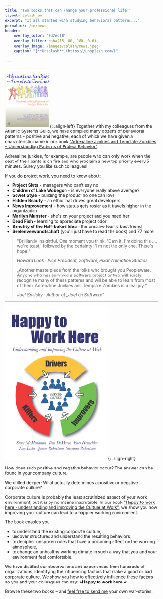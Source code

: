 ```yaml
---
title: "Two books that can change your professional life:"
layout: splash_en
excerpt: "It all started with studying behavioral patterns..."
permalink: /en/news
header:
    overlay_color: "#d7ecf8"
    overlay_filter: rgba(15, 80, 180, 0.6)
    overlay_image: /images/splash/news.jpeg
    caption: "[**Unsplash**](https://unsplash.com/)"

---
```

![](/images/news/book_one_en.png){: .align-left}
Together with my colleagues from the Atlantic Systems Guild, we have compiled many dozens of behavioral patterns - positive and negative, each of which we have given a characteristic name in our book ["Adrenaline Junkies and Template Zombies – Understanding Patterns of Project Behavior"](https://www.amazon.com/gp/product/B00DY3KQHM/ref=dbs_a_def_rwt_bibl_vppi_i1).

Adrenaline junkies, for example, are people who can only work when the seat of their pants is on fire and who proclaim a new top priority every 5 minutes. Surely you like such colleagues!

If you do project work, you need to know about:
- **Project Sluts** -  managers who can't say no
- **Children of Lake Wobegon** -  is everyone really above average?
- **Soviet Style** -  building the product no one can love
- **Hidden Beauty** -  an ethic that drives great developers
- **News Improvement** -  how status gets rosier as it travels higher in the organization
- **Marilyn Munster** -  she's on your project and you need her
- **Dead Fish** -  learning to appreciate project odor
- **Sanctity of the Half-baked Idea** -  the creative team’s best friend
- **Seelenverwandtschaft** (you'll just have to read the book)
and 77 more

> "Brilliantly insightful. One moment you think, 'Darn it, I'm doing this .... we're toast,' followed by the certainty: 'I'm not the only one. There's hope!"
>
> <cite> Howard Look · Vice President, Software, Pixar Animation Studios </cite>

> „Another masterpiece from the folks who brought you Peopleware. Anyone who has survived a software project or two will surely recognize many of these patterns and will be able to learn from most of them. Adrenaline Junkies and Template Zombies is a real joy.“
> 
> <cite> Joel Spolsky · Author of „Joel on Software“ </cite>


<hr class="big-sep">

![](/images/news/book_two_en.png){: .align-right}

How does such positive and negative behavior occur? The answer can be found in your company culture.

We drilled deeper: What actually determines a positive or negative corporate culture?

Corporate culture is probably the least scrutinized aspect of your work environment, but it is by no means inscrutable. In our book ["Happy to work here - understanding and improving the Culture at Work"](https://www.amazon.com/Happy-Work-Here-Understanding-Improving-ebook/dp/B08VHP27WP), we show you how improving your culture can lead to a happier working environment.

The book enables you
- to understand the existing corporate culture,
- uncover structures and understand the resulting behaviors,
- to decipher unspoken rules that have a poisoning effect on the working atmosphere,
- to change an unhealthy working climate in such a way that you and your environment feel comfortable.

We have distilled our observations and experiences from hundreds of organizations, identifying the influencing factors that make a good or bad corporate culture. We show you how to effectively influence these factors so you and your colleagues can say: **»Happy to work here.«**



Browse these two books – and [feel free to send me](mailto:hruschka@b-agile.de) your own war-stories.
